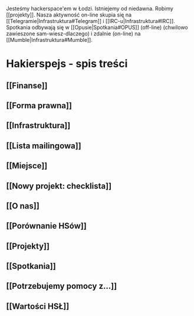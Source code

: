 Jesteśmy hackerspace'em w Łodzi. Istniejemy od niedawna. Robimy [[projekty]]. Nasza aktywność on-line skupia się na [[Telegramie|Infrastruktura#Telegram]] i [[IRC-u|Infrastruktura#IRC]]. Spotkania odbywają się w [[Opusie|Spotkania#OPUS]] (off-line) (chwilowo zawieszone sam-wiesz-dlaczego) i zdalnie (on-line) na [[Mumble|Infrastruktura#Mumble]].

Hakierspejs - spis treści
=========================

<!--

ls * | rg -v '^Home.md$' | sed -e 's/\.md$/]]/g' -e 's/^/## [[/g' | sort

-->

## [[Finanse]]
## [[Forma prawna]]
## [[Infrastruktura]]
## [[Lista mailingowa]]
## [[Miejsce]]
## [[Nowy projekt: checklista]]
## [[O nas]]
## [[Porównanie HSów]]
## [[Projekty]]
## [[Spotkania]]
## [[Potrzebujemy pomocy z...]]
## [[Wartości HSŁ]]